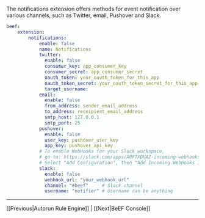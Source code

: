 The notifications extension offers methods for event notification over various channels, such as Twitter, email, Pushover and Slack. 

```yaml
beef:
    extension:
        notifications:
            enable: false
            name: Notifications
            twitter:
              enable: false
              consumer_key: app_consumer_key
              consumer_secret: app_consumer_secret
              oauth_token: your_oauth_token_for_this_app
              oauth_token_secret: your_oauth_token_secret_for_this_app
              target_username: 
            email:
              enable: false
              from_address: sender_email_address
              to_address: receipient_email_address
              smtp_host: 127.0.0.1
              smtp_port: 25
            pushover:
              enable: false
              user_key: pushover_user_key
              app_key: pushover_api_key
            # To enable WebHooks for your Slack workspace,
            # go to: https://slack.com/apps/A0F7XDUAZ-incoming-webhooks
            # Select "Add Configuration", then "Add Incoming WebHooks integration"
            slack:
              enable: false
              webhook_url: "your_webhook_url"
              channel: "#beef"     # Slack channel
              username: "notifier" # Username can be anything
```
***
[[Previous|Autorun Rule Engine]] | [[Next|BeEF Console]]